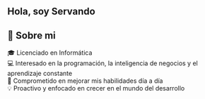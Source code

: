 ## Hola, soy Servando

## 🚀 Sobre mi

🎓 Licenciado en Informática  
💻 Interesado en la programación, la inteligencia de negocios y el aprendizaje constante  
🚀 Comprometido en mejorar mis habilidades día a día  
💡 Proactivo y enfocado en crecer en el mundo del desarrollo 
